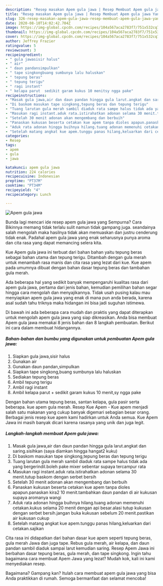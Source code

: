 ```yaml
---
description: "Resep masakan Apem gula jawa | Resep Membuat Apem gula jawa Yang Menggugah Selera"
title: "Resep masakan Apem gula jawa | Resep Membuat Apem gula jawa Yang Menggugah Selera"
slug: 326-resep-masakan-apem-gula-jawa-resep-membuat-apem-gula-jawa-yang-menggugah-selera
date: 2020-08-10T14:02:42.704Z
image: https://img-global.cpcdn.com/recipes/104a567aca2783f7/751x532cq70/apem-gula-jawa-foto-resep-utama.jpg
thumbnail: https://img-global.cpcdn.com/recipes/104a567aca2783f7/751x532cq70/apem-gula-jawa-foto-resep-utama.jpg
cover: https://img-global.cpcdn.com/recipes/104a567aca2783f7/751x532cq70/apem-gula-jawa-foto-resep-utama.jpg
author: Jeffrey Frazier
ratingvalue: 5
reviewcount: 3
recipeingredient:
- " gula jawasisir halus"
- " air"
- " daun pandansimpulkan"
- " tape singkongbuang sumbunya lalu haluskan"
- " tepung beras"
- " tepung terigu"
- " ragi instant"
- " kelapa parut  sedikit garam kukus 10 menitsy ngga pake"
recipeinstructions:
- "Masak gula jawa,air dan daun pandan hingga gula larut.angkat dan saring.sisihkan (saya diamkan hingga hangat2 kuku)"
- "Di baskom masukan tape singkong,tepung beras dan tepung terigu"
- "Tuang larutan gula merah sambil diaduk rata sampe halus tidak ada yang bergerindil.boleh pake mixer sebentar supaya tercampur rata"
- "Masukan ragi instant.aduk rata.istirahatkan adonan selama 30 menit.tutup baskom dengan serbet bersih"
- "Setelah 30 menit adonan akan mengembang dan berbuih"
- "Panaskan kukusan beserta cetakan kue apem tanpa dioles apapun.panaskan kira2 10 menit.tambahkan daun pandan di air kukusan supaya aromanya wangi"
- "Aduk rata adonan hingga buihnya hilang.tuang adonan memenuhi cetakan.kukus selama 20 menit dengan api besar.alasi tutup kukusan dengan serbet bersih.jangan buka kukusan sebelum 20 menit.pastikan air kukusan cukup"
- "Setelah matang angkat kue apem.tunggu panas hilang,keluarkan dari cetakan.sajikan"
categories:
- Resep
tags:
- apem
- gula
- jawa

katakunci: apem gula jawa 
nutrition: 224 calories
recipecuisine: Indonesian
preptime: "PT37M"
cooktime: "PT34M"
recipeyield: "4"
recipecategory: Lunch

---
```



![Apem gula jawa](https://img-global.cpcdn.com/recipes/104a567aca2783f7/751x532cq70/apem-gula-jawa-foto-resep-utama.jpg)

Bunda lagi mencari ide resep apem gula jawa yang Sempurna? Cara Bikinnya memang tidak terlalu sulit namun tidak gampang juga. seandainya salah mengolah maka hasilnya tidak akan memuaskan dan justru cenderung tidak enak. Padahal apem gula jawa yang enak seharusnya punya aroma dan cita rasa yang dapat memancing selera kita.

Kue Apem gula jawa ini terbuat dari bahan bahan yaitu tepung beras sebagai bahan utama dan tepung terigu. Ditambah dengan gula merah untuk menambah rasa manis dan cita rasa yang lezat dari kue. Kue apem pada umumnya dibuat dengan bahan dasar tepung beras dan tambahan gula merah.

Ada beberapa hal yang sedikit banyak mempengaruhi kualitas rasa dari apem gula jawa, pertama dari jenis bahan, kemudian pemilihan bahan segar hingga cara mengolah dan menyajikannya. Tidak usah pusing kalau mau menyiapkan apem gula jawa yang enak di mana pun anda berada, karena asal sudah tahu triknya maka hidangan ini bisa jadi suguhan istimewa.


Di bawah ini ada beberapa cara mudah dan praktis yang dapat diterapkan untuk mengolah apem gula jawa yang siap dikreasikan. Anda bisa membuat Apem gula jawa memakai 8 jenis bahan dan 8 langkah pembuatan. Berikut ini cara dalam membuat hidangannya.

<!--inarticleads1-->

##### Bahan-bahan dan bumbu yang digunakan untuk pembuatan Apem gula jawa:

1. Siapkan  gula jawa,sisir halus
1. Gunakan  air
1. Gunakan  daun pandan,simpulkan
1. Siapkan  tape singkong,buang sumbunya lalu haluskan
1. Sediakan  tepung beras
1. Ambil  tepung terigu
1. Ambil  ragi instant
1. Ambil  kelapa parut + sedikit garam kukus 10 menit,sy ngga pake


Dengan bahan utama tepung beras, santan kelapa, gula pasir serta beberapa. kue apem gula merah. Resep Kue Apem - Kue apem menjadi salah satu makanan yang cukup banyak digemari sebagian besar orang. Berbagai jenis resep kue apem kami hadirkan untuk Anda semua. Kue Apem Jawa ini masih banyak dicari karena rasanya yang unik dan juga legit. 

<!--inarticleads2-->

##### Langkah-langkah membuat Apem gula jawa:

1. Masak gula jawa,air dan daun pandan hingga gula larut.angkat dan saring.sisihkan (saya diamkan hingga hangat2 kuku)
1. Di baskom masukan tape singkong,tepung beras dan tepung terigu
1. Tuang larutan gula merah sambil diaduk rata sampe halus tidak ada yang bergerindil.boleh pake mixer sebentar supaya tercampur rata
1. Masukan ragi instant.aduk rata.istirahatkan adonan selama 30 menit.tutup baskom dengan serbet bersih
1. Setelah 30 menit adonan akan mengembang dan berbuih
1. Panaskan kukusan beserta cetakan kue apem tanpa dioles apapun.panaskan kira2 10 menit.tambahkan daun pandan di air kukusan supaya aromanya wangi
1. Aduk rata adonan hingga buihnya hilang.tuang adonan memenuhi cetakan.kukus selama 20 menit dengan api besar.alasi tutup kukusan dengan serbet bersih.jangan buka kukusan sebelum 20 menit.pastikan air kukusan cukup
1. Setelah matang angkat kue apem.tunggu panas hilang,keluarkan dari cetakan.sajikan


Cita rasa ini didapatkan dari bahan dasar kue apem seperti tepung beras, gula merah Jawa dan juga tape. Rebus gula merah, air kelapa, dan daun pandan sambil diaduk sampai larut kemudian saring. Resep Apem Jawa ini berbahan dasar tepung beras, gula merah, dan tape singkong. Ingin tahu bagaimana cara membuat Apem Jawa yang lezat? Mudah kok, kali ini kami menyediakan resep. 

Bagaimana? Gampang kan? Itulah cara membuat apem gula jawa yang bisa Anda praktikkan di rumah. Semoga bermanfaat dan selamat mencoba!
